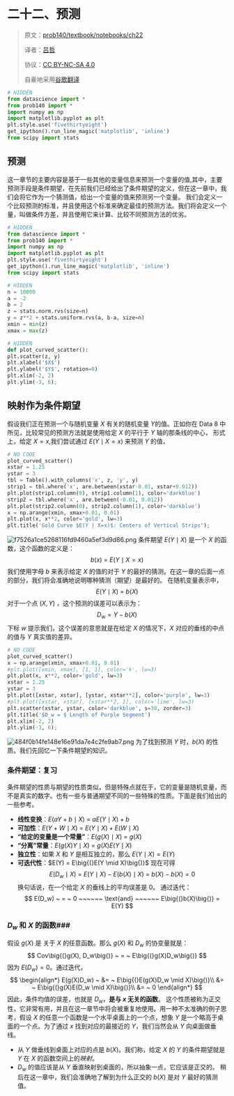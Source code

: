 # 二十二、预测 

> 原文：[prob140/textbook/notebooks/ch22](https://nbviewer.jupyter.org/github/prob140/textbook/tree/gh-pages/notebooks/Chapter_22/) 
> 
> 译者：[吕哲](https://github.com/lvzhetx) 
> 
> 协议：[CC BY-NC-SA 4.0](http://creativecommons.org/licenses/by-nc-sa/4.0/) 
> 
> 自豪地采用[谷歌翻译](https://translate.google.cn/) 
```py 
# HIDDEN 
from datascience import * 
from prob140 import * 
import numpy as np 
import matplotlib.pyplot as plt 
plt.style.use('fivethirtyeight') 
get_ipython().run_line_magic('matplotlib', 'inline') 
from scipy import stats 
``` 
## 预测 ## 
这一章节的主要内容是基于一些其他的变量信息来预测一个变量的值,其中，主要预测手段是条件期望，在先前我们已经给出了条件期望的定义，但在这一章中，我们会将它作为一个猜测值，给出一个变量的值来预测另一个变量。 
我们会定义一个比较预测的标准，并且使用这个标准来确定最佳的预测方法。我们将会定义一个量，叫做条件方差，并且使用它来计算、比较不同预测方法的优劣。 
```py 
# HIDDEN 
from datascience import * 
from prob140 import * 
import numpy as np 
import matplotlib.pyplot as plt 
plt.style.use('fivethirtyeight') 
get_ipython().run_line_magic('matplotlib', 'inline') 
from scipy import stats 
``` 
```py 
# HIDDEN 
n = 10000 
a = -2 
b = 2 
z = stats.norm.rvs(size=n) 
y = z**2 + stats.uniform.rvs(a, b-a, size=n) 
xmin = min(z) 
xmax = max(z) 
``` 
```py 
# HIDDEN 
def plot_curved_scatter(): 
plt.scatter(z, y) 
plt.xlabel('$X$') 
plt.ylabel('$Y$', rotation=0) 
plt.xlim(-2, 2) 
plt.ylim(-3, 6); 
``` 
## 映射作为条件期望 ## 
假设我们正在预测一个与随机变量 $X$ 有关的随机变量 $Y$的值。正如你在 Data 8 中所见，比较常见的预测方法就是使用给定 $X$ 的平行于 $Y$ 轴的那条线的中心， 
形式上，给定 $X = x$,我们尝试通过 $E(Y \mid X=x)$ 来预测 $Y$ 的值， 
```py 
# NO CODE 
plot_curved_scatter() 
xstar = 1.25 
ystar = 3 
tbl = Table().with_columns('x', z, 'y', y) 
strip1 = tbl.where('x', are.between(xstar-0.01, xstar+0.012)) 
plt.plot(strip1.column(0), strip1.column(1), color='darkblue') 
strip2 = tbl.where('x', are.between(-0.01, 0.012)) 
plt.plot(strip2.column(0), strip2.column(1), color='darkblue') 
x = np.arange(xmin, xmax+0.01, 0.01) 
plt.plot(x, x**2, color='gold', lw=3) 
plt.title('Gold Curve $E(Y | X=x)$: Centers of Vertical Strips'); 
``` 
![f7526a1ce5268116fd9460a5ef3d9d86.png](evernotecid://F17AA07F-4B92-4CD6-BE14-895C982E4266/appyinxiangcom/20602204/ENResource/p84) 
条件期望 $E(Y \mid X)$ 是一个 $X$ 的函数，这个函数的定义是： 
$$ 
b(x) ~ = ~ E(Y \mid X = x) 
$$ 
我们使用字母 $b$ 来表示给定 $X$ 的值的对于 $Y$ 的最好的猜测。在这一章的后面一点的部分，我们将会准确地说明哪种猜测（期望）是最好的。 
在随机变量表示中， 
$$ 
E(Y \mid X) ~ = ~ b(X) 
$$ 
对于一个点 $(X, Y)$ ，这个预测的误差可以表示为： 
$$ 
D_w = Y - b(X) 
$$ 
下标 $w$ 提示我们，这个误差的意思就是在给定 $X$ 的情况下，$X$ 对应的垂线的中点的值与 $Y$ 真实值的差异。 
```py 
# NO CODE 
plot_curved_scatter() 
x = np.arange(xmin, xmax+0.01, 0.01) 
#plt.plot([xmin, xmax], [1, 1], color='k', lw=3) 
plt.plot(x, x**2, color='gold', lw=3) 
xstar = 1.25 
ystar = 3 
plt.plot([xstar, xstar], [ystar, xstar**2], color='purple', lw=3) 
#plt.plot([xstar, xstar], [xstar**2, 1], color='lime', lw=3) 
plt.scatter(xstar, ystar, color='darkblue', s=30, zorder=3) 
plt.title('$D_w = $ Length of Purple Segment') 
plt.xlim(-2, 2) 
plt.ylim(-3, 6); 
``` 
![484f0b14fe148e16e91da7e4c2fe9ab7.png](evernotecid://F17AA07F-4B92-4CD6-BE14-895C982E4266/appyinxiangcom/20602204/ENResource/p85) 
为了找到预测 $Y$ 时，$b(X)$ 的性质。我们先回忆一下条件期望的知识。 
### 条件期望：复习 ### 
条件期望的性质与期望的性质类似，但是特殊点就在于，它的变量是随机变量，而不是真实的数字。也有一些与普通期望不同的一些特殊的性质。下面是我们给出的一些参考。 
- **线性变换**：$E(aY + b \mid X) ~ = ~ aE(Y \mid X) + b$ 
- **可加性**：$E(Y + W \mid X) ~ = ~ E(Y \mid X) + E(W \mid X)$ 
- **“给定的变量是一个常量”**：$E(g(X) \mid X) ~ = ~ g(X)$ 
- **“分离”常量**：$E(g(X)Y \mid X) ~ = ~ g(X)E(Y \mid X)$ 
- **独立性**：如果 $X$ 和 $Y$ 是相互独立的，那么 $E(Y \mid X) = E(Y)$ 
- **可迭代性**：$E(Y) = E\big{(}E(Y \mid X)\big{)}$ 
现在可得 
$$ 
E(D_w \mid X) ~ = ~ E(Y \mid X) - E(b(X) \mid X) ~ = ~ b(X) - b(X) = 0 
$$ 
换句话说，在一个给定 $X$ 的垂线上的平均误差是 0。 
通过迭代： 
$$ 
E(D_w) ~ = ~ 0 ~~~~~~ \text{and} ~~~~~~ E\big{(}b(X)\big{)} = E(Y) 
$$ 
### $D_w$ 和 $X$ 的函数### 
假设 $g(X)$ 是 关于 $X$ 的任意函数。那么 $g(X)$ 和 $D_w$ 的协变量就是： 
$$ 
Cov\big{(}g(X), D_w\big{)} ~ = ~ E\big{(}g(X)D_w\big{)} 
$$ 
因为 $E(D_w) = 0$。通过迭代， 
$$ 
\begin{align*} 
E(g(X)D_w) ~ &= ~ E\big{(}E(g(X)D_w \mid X)\big{)}\\ 
&= ~ E\big{(}g(X)E(D_w \mid X)\big{)}\\ 
&= ~ 0 
\end{align*} 
$$ 
因此，条件均值的误差，也就是 $D_w$，**是与 $x$ 无关的函数**。 
这个性质被称为正交性，它非常有用，并且在这一章节中将会被重复地使用。用一种不太准确的例子思考，假设 $X$ 的任意一个函数是一个水平桌面上的一个点，想象 $Y$ 是一个略高于桌面的一个点。为了通过 $x$ 找到对应的最接近的 $Y$，我们当然会从 $Y$ 向桌面做垂线。 
- 从 $Y$ 做垂线到桌面上对应的点是 $b(X)$。我们称，给定 $X$ 的 $Y$ 的条件期望就是 $Y$ 在 $X$ 的函数空间上的*映射*。 
- $D_w$ 的值应该是从 $Y$ 垂直映射到桌面的，所以抽象一点，它应该是正交的。 
稍后在这一章中，我们会准确地了解到为什么正交的 $b(X)$ 是对 $Y$ 最好的猜测值。 